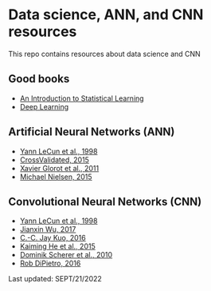 # Data science, ANN, and CNN resources 

This repo contains resources about data science and CNN

## Good books

- [An Introduction to Statistical Learning](https://www.statlearning.com/)
- [Deep Learning](https://www.deeplearningbook.org/)

## Artificial Neural Networks (ANN)

- [Yann LeCun et al., 1998](http://yann.lecun.com/exdb/publis/pdf/lecun-98b.pdf)
- [CrossValidated, 2015](http://stats.stackexchange.com/questions/154879/a-list-of-cost-functions-used-in-neural-networks-alongside-applications)
- [Xavier Glorot et al., 2011](https://proceedings.mlr.press/v15/glorot11a/glorot11a.pdf)
- [Michael Nielsen, 2015](http://neuralnetworksanddeeplearning.com/chap2.html)

## Convolutional Neural Networks (CNN)

- [Yann LeCun et al., 1998](http://yann.lecun.com/exdb/publis/pdf/lecun-01a.pdf)
- [Jianxin Wu, 2017](https://cs.nju.edu.cn/wujx/paper/CNN.pdf)
- [C.-C. Jay Kuo, 2016](https://arxiv.org/pdf/1609.04112.pdf)
- [Kaiming He et al., 2015](https://arxiv.org/pdf/1502.01852.pdf)
- [Dominik Scherer et al., 2010](https://www.ais.uni-bonn.de/papers/icann2010_maxpool.pdf)
- [Rob DiPietro, 2016](https://rdipietro.github.io/friendly-intro-to-cross-entropy-loss/)

Last updated: SEPT/21/2022

